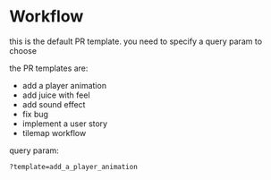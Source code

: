 # Workflow

this is the default PR template. you need to specify a query param to choose

the PR templates are:

* add a player animation
* add juice with feel
* add sound effect
* fix bug
* implement a user story
* tilemap workflow

query param:

```
?template=add_a_player_animation
```
